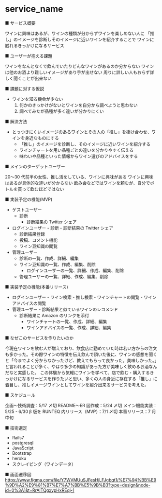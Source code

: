 # service_name

■ サービス概要

ワインに興味はあるが、ワインの種類が分からずワインを楽しめない人に
「推し」のイメージを診断しそのイメージに近いワインを紹介することで
ワインに触れるきっかけになるサービス

■ ユーザーが抱える課題

ワインをなんとなくで飲んでいたりどんなワインがあるのか分からない
ワインは他のお酒より難しいイメージがあり手が出せない
周りに詳しい人もおらず詳しく聞くことが出来ない

■ 課題に対する仮説

- ワインを知る機会が少ない
  1. 何かのきっかけがないとワインを自分から調べようと思わない
  2. 調べてみたが品種が多く違いが分かりにくい

■ 解決方法

- とっつきにくいイメージのあるワインとその人の「推し」を掛け合わせ、ワインを身近なものにする
  - 「推し」のイメージを診断し、そのイメージに近いワインを紹介する
  - ワインチャートを用い品種ごとの違いを分かりやすく伝える
  - 味わいや品種といった情報からワイン選びのアドバイスをする

■ メインのターゲットユーザー

20〜30 代前半の女性、推し活をしている、ワインに興味がある
ワインに興味はあるが具体的な違いが分からない
飲み会などではワインを頼むが、自分でボトルを買って飲むほどではない

■ 実装予定の機能(MVP)

- ゲストユーザー
  - 診断
    - 診断結果の Twitter シェア
- ログインユーザー - 診断 - 診断結果の Twitter シェア
  - 診断結果登録
  - 投稿、コメント機能
  - ワイン豆知識の閲覧
- 管理ユーザー
  - 診断の一覧、作成、詳細、編集
  - ワイン豆知識の一覧、作成、編集、削除
    - ログインユーザーの一覧、詳細、作成、編集、削除
  - 管理ユーザーの一覧、詳細、作成、編集、削除

■ 実装予定の機能(本番リリース)

- ログインユーザー - ワイン検索 - 推し検索 - ワインチャートの閲覧 - ワインアドバイスの閲覧
- 管理ユーザー - 診断結果と似ているワインのレコメンド
  - 診断結果に Amazon のリンクを添付
    - ワインチャートの一覧、作成、詳細、編集
    - ワインアドバイスの一覧、作成、詳細、編集

■ なぜこのサービスを作りたいのか

今現在ワインを飲む人が増えており、飲食店に勤めていた時は若い方からの注文も多かった。その際ワインの特徴を伝え飲んで頂いた後に、ワインの感想を聞くと「今までよく分からなかったけど、教えてもらって良かった。美味しかった。」と言われることが多く、やはり多少の知識があった方が美味しく飲めるお酒なんだなと実感した。
この体験から気軽にワインを学べて、店で飲む・購入するきっかけになるサービスを作りたいと思い、多くの人の身近に存在する「推し」に着目し、推しイメージワインとしてワインを紹介出来るサービスを考えた。

■ スケジュール

企画〜技術調査：5/17 〆切
README〜ER 図作成：5/24 〆切
メイン機能実装：5/25 - 6/30
β 版を RUNTEQ 内リリース（MVP）：7/1 〆切
本番リリース：7 月中旬

■ 技術選定

- Rails7
- postgresql
- JavaScript
- Bootstrap
- heroku
- スクレイピング（ワインデータ）

■ 画面遷移図
https://www.figma.com/file/Y7WVMUuSJFesHjLFJgbqt1/%E7%94%BB%E9%9D%A2%E9%81%B7%E7%A7%BB%E5%9B%B3?type=design&node-id=0%3A1&t=RrAITQgxvpHxREqj-1
